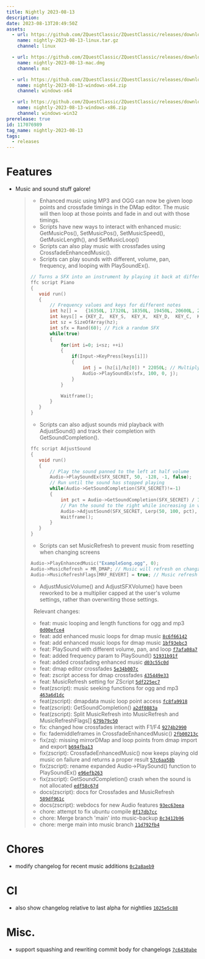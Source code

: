 ```yaml
---
title: Nightly 2023-08-13
description: 
date: 2023-08-13T20:49:50Z
assets: 
  - url: https://github.com/ZQuestClassic/ZQuestClassic/releases/download/nightly-2023-08-13/nightly-2023-08-13-linux.tar.gz
    name: nightly-2023-08-13-linux.tar.gz
    channel: linux

  - url: https://github.com/ZQuestClassic/ZQuestClassic/releases/download/nightly-2023-08-13/nightly-2023-08-13-mac.dmg
    name: nightly-2023-08-13-mac.dmg
    channel: mac

  - url: https://github.com/ZQuestClassic/ZQuestClassic/releases/download/nightly-2023-08-13/nightly-2023-08-13-windows-x64.zip
    name: nightly-2023-08-13-windows-x64.zip
    channel: windows-x64

  - url: https://github.com/ZQuestClassic/ZQuestClassic/releases/download/nightly-2023-08-13/nightly-2023-08-13-windows-x86.zip
    name: nightly-2023-08-13-windows-x86.zip
    channel: windows-win32
prerelease: true
id: 117076989
tag_name: nightly-2023-08-13
tags:
  - releases
---
```


# Features

- Music and sound stuff galore!
   &nbsp;
   >- Enhanced music using MP3 and OGG can now be given loop points and crossfade timings in the DMap editor. The music will then loop at those points and fade in and out with those timings.
   >- Scripts have new ways to interact with enhanced music: GetMusicPos(), SetMusicPos(), SetMusicSpeed(), GetMusicLength(), and SetMusicLoop()
   >- Scripts can also play music with crossfades using CrossfadeEnhancedMusic().
   >- Scripts can play sounds with different, volume, pan, frequency, and looping with PlaySoundEx().
   >
   >
   >```c
   >// Turns a SFX into an instrument by playing it back at different frequencies
   >ffc script Piano
   >{
   >    void run()
   >    {
   >        // Frequency values and keys for different notes
   >        int hz[] =   {16350L, 17320L, 18350L, 19450L, 20600L, 21830L, 23120L, 24500L, 25960L, 27500L, 29140L, 30870L, 32700L};
   >        int keys[] = {KEY_Z,  KEY_S,  KEY_X,  KEY_D,  KEY_C,  KEY_V,  KEY_G,  KEY_B,  KEY_H,  KEY_N,  KEY_J,  KEY_M,  KEY_COMMA};
   >        int sz = SizeOfArray(hz);
   >        int sfx = Rand(60); // Pick a random SFX
   >        while(true)
   >        {
   >            for(int i=0; i<sz; ++i)
   >            {
   >                if(Input->KeyPress[keys[i]])
   >                {
   >                    int j = (hz[i]/hz[0]) * 22050L; // Multiply by the sample rate of most default SFX
   >                    Audio->PlaySoundEx(sfx, 100, 0, j);
   >                }
   >            }
   >
   >            Waitframe();
   >        }
   >    }
   >}
   >```
   >
   >- Scripts can also adjust sounds mid playback with AdjustSound() and track their completion with GetSoundCompletion().
   >
   >
   >```c
   >ffc script AdjustSound
   >{
   >    void run()
   >    {
   >        // Play the sound panned to the left at half volume
   >        Audio->PlaySoundEx(SFX_SECRET, 50, -128, -1, false);
   >        // Run until the sound has stopped playing
   >        while(Audio->GetSoundCompletion(SFX_SECRET)!=-1)
   >        {
   >            int pct = Audio->GetSoundCompletion(SFX_SECRET) / 100;
   >            // Pan the sound to the right while increasing in volume
   >            Audio->AdjustSound(SFX_SECRET, Lerp(50, 100, pct), Lerp(-128, 127, pct), -1, false);
   >            Waitframe();
   >        }
   >    }
   >}
   >```
   >
   >- Scripts can set MusicRefresh to prevent music from resetting when changing screens
   >```c
   >Audio->PlayEnhancedMusic("ExampleSong.ogg", 0);
   >Audio->MusicRefresh = MR_DMAP; // Music will refresh on changing DMap
   >Audio->MusicRefreshFlags[MRF_REVERT] = true; // Music refresh with revert to default behavior afterwards
   >```
   >
   >
   >   
   >
   >- AdjustMusicVolume() and AdjustSFXVolume() have been reworked to be a multiplier capped at the user's volume settings, rather than overwriting those settings.
   >
   >&nbsp;
   >Relevant changes:
   > - feat: music looping and length functions for ogg and mp3 [`0d00efce4`](https://github.com/ArmageddonGames/ZQuestClassic/commit/0d00efce47ba8c0010f59b3ddb186e0e5d8bf331)
   > - feat: add enhanced music loops for dmap music [`8c6f66142`](https://github.com/ArmageddonGames/ZQuestClassic/commit/8c6f66142b932ab9cbd0a3f41cb8fb54247e6e72)
   > - feat: add enhanced music loops for dmap music [`1bf93ebc3`](https://github.com/ArmageddonGames/ZQuestClassic/commit/1bf93ebc31f9bee32b18d96913a6351b791c8531)
   > - feat: PlaySound with different volume, pan, and loop [`f7afa08a7`](https://github.com/ArmageddonGames/ZQuestClassic/commit/f7afa08a78d582ce46e3fdbd9b31c875d5de2873)
   > - feat: added frequency param to PlaySound() [`51931b91f`](https://github.com/ArmageddonGames/ZQuestClassic/commit/51931b91f6fef440b7575f5513ff7f8e82c83d72)
   > - feat: added crossfading enhanced music [`d03c55c0d`](https://github.com/ArmageddonGames/ZQuestClassic/commit/d03c55c0dc6ce22087352026a3fecadef78a16af)
   > - feat: dmap editor crossfades [`5e34b007c`](https://github.com/ArmageddonGames/ZQuestClassic/commit/5e34b007c57d58123fa209b55a730fe43b3f7beb)
   > - feat: zscript access for dmap crossfades [`435449e33`](https://github.com/ArmageddonGames/ZQuestClassic/commit/435449e335a7a5b939129da54990d5ed47c4009b)
   > - feat: MusicRefresh setting for ZScript [`5df225ec7`](https://github.com/ArmageddonGames/ZQuestClassic/commit/5df225ec79b99039e06a1e60b6aa69d8a959a826)
   > - feat(zscript): music seeking functions for ogg and mp3 [`463a6d1dc`](https://github.com/ArmageddonGames/ZQuestClassic/commit/463a6d1dca9cf4833d2eb124f9dcde4cd069497e)
   > - feat(zscript): dmapdata music loop point access [`fc8fa9918`](https://github.com/ArmageddonGames/ZQuestClassic/commit/fc8fa991836b97634cb6c9e5237aac9ccd318bf4)
   > - feat(zscript): GetSoundCompletion() [`a2df0883a`](https://github.com/ArmageddonGames/ZQuestClassic/commit/a2df0883a0334829b68c370c30a8c1d8007ba341)
   > - feat(zscript): Split MusicRefresh into MusicRefresh and MusicRefreshFlags[] [`679b79c50`](https://github.com/ArmageddonGames/ZQuestClassic/commit/679b79c5060e05d3ca51e2c30afa36e0d30f2c30)
   > - fix: changed how crossfades interact with F1/F4 [`9274b2990`](https://github.com/ArmageddonGames/ZQuestClassic/commit/9274b2990bacfc9c6d5480b0393e4ed3f8b1fff2)
   > - fix: fademiddleframes in CrossfadeEnhancedMusic() [`2fb00213c`](https://github.com/ArmageddonGames/ZQuestClassic/commit/2fb00213c27463d897e41f895a28755f630126ef)
   > - fix(zq): missing mirrorDMap and loop points from dmap import and export [`b694fba13`](https://github.com/ArmageddonGames/ZQuestClassic/commit/b694fba13719becd2818ea21b1ef1086fff402d2)
   > - fix(zscript): CrossfadeEnhancedMusic() now keeps playing old music on failure and returns a proper result [`57c6aa58b`](https://github.com/ArmageddonGames/ZQuestClassic/commit/57c6aa58b06ce0b4ee2ac66999e2ca5ec406c4ed)
   > - fix(zscript): rename expanded Audio->PlaySound() function to PlaySoundEx() [`e96efb263`](https://github.com/ArmageddonGames/ZQuestClassic/commit/e96efb2632ce05277113bbd58dc72a66eb08218c)
   > - fix(zscript): GetSoundCompletion() crash when the sound is not allocated [`edf58c67d`](https://github.com/ArmageddonGames/ZQuestClassic/commit/edf58c67d8d83f2578ab69d5803f7ea718c01fc3)
   > - docs(zscript): docs for Crossfades and MusicRefresh [`589df961c`](https://github.com/ArmageddonGames/ZQuestClassic/commit/589df961c64046314201424bdbac033ef3f4a560)
   > - docs(zscript): webdocs for new Audio features [`93ec63eea`](https://github.com/ArmageddonGames/ZQuestClassic/commit/93ec63eea56a734d9213a4a2e241d121bba5d833)
   > - chore: attempt to fix ubuntu compile [`0f17db7cc`](https://github.com/ArmageddonGames/ZQuestClassic/commit/0f17db7cc4b7eb6428f7a1a23a53566b37cb6bc4)
   > - chore: Merge branch 'main' into music-backup [`8c3412b96`](https://github.com/ArmageddonGames/ZQuestClassic/commit/8c3412b96f9ac5a7f9756a611bc0244e0ac51252)
   > - chore: merge main into music branch [`11d792fb4`](https://github.com/ArmageddonGames/ZQuestClassic/commit/11d792fb45aa4ab2c0dd5fb0a5c7bf07295ab13f)

# Chores

- modify changelog for recent music additions [`0c2a8aeb9`](https://github.com/ArmageddonGames/ZQuestClassic/commit/0c2a8aeb9e86d123ad893647b22d5f49bfd7a249)

# CI

- also show changelog relative to last alpha for nightlies [`1025e5c88`](https://github.com/ArmageddonGames/ZQuestClassic/commit/1025e5c881ed578edb14dc9b5ac454d40bb3ea3f)

# Misc.

- support squashing and rewriting commit body for changelogs [`7c6430abe`](https://github.com/ArmageddonGames/ZQuestClassic/commit/7c6430abe8d3e6b4484961ec74a8192c1833378b)
